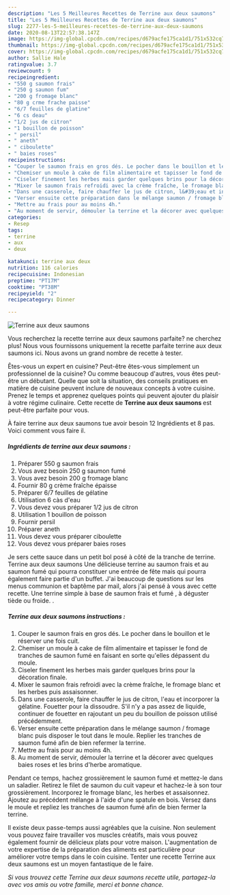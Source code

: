 ```yaml
---
description: "Les 5 Meilleures Recettes de Terrine aux deux saumons"
title: "Les 5 Meilleures Recettes de Terrine aux deux saumons"
slug: 2277-les-5-meilleures-recettes-de-terrine-aux-deux-saumons
date: 2020-08-13T22:57:38.147Z
image: https://img-global.cpcdn.com/recipes/d679acfe175ca1d1/751x532cq70/terrine-aux-deux-saumons-photo-principale-de-la-recette.jpg
thumbnail: https://img-global.cpcdn.com/recipes/d679acfe175ca1d1/751x532cq70/terrine-aux-deux-saumons-photo-principale-de-la-recette.jpg
cover: https://img-global.cpcdn.com/recipes/d679acfe175ca1d1/751x532cq70/terrine-aux-deux-saumons-photo-principale-de-la-recette.jpg
author: Sallie Hale
ratingvalue: 3.7
reviewcount: 9
recipeingredient:
- "550 g saumon frais"
- "250 g saumon fum"
- "200 g fromage blanc"
- "80 g crme frache paisse"
- "6/7 feuilles de glatine"
- "6 cs deau"
- "1/2 jus de citron"
- "1 bouillon de poisson"
- " persil"
- " aneth"
- " ciboulette"
- " baies roses"
recipeinstructions:
- "Couper le saumon frais en gros dés. Le pocher dans le bouillon et le réserver une fois cuit."
- "Chemiser un moule à cake de film alimentaire et tapisser le fond de tranches de saumon fumé en faisant en sorte qu&#39;elles dépassent du moule."
- "Ciseler finement les herbes mais garder quelques brins pour la décoration finale."
- "Mixer le saumon frais refroidi avec la crème fraîche, le fromage blanc et les herbes puis assaisonner."
- "Dans une casserole, faire chauffer le jus de citron, l&#39;eau et incorporer la gélatine. Fouetter pour la dissoudre. S&#39;il n&#39;y a pas assez de liquide, continuer de fouetter en rajoutant un peu du bouillon de poisson utilisé précédemment."
- "Verser ensuite cette préparation dans le mélange saumon / fromage blanc puis disposer le tout dans le moule. Replier les tranches de saumon fumé afin de bien refermer la terrine."
- "Mettre au frais pour au moins 4h."
- "Au moment de servir, démouler la terrine et la décorer avec quelques baies roses et les brins d&#39;herbe aromatique."
categories:
- Resep
tags:
- terrine
- aux
- deux

katakunci: terrine aux deux 
nutrition: 116 calories
recipecuisine: Indonesian
preptime: "PT17M"
cooktime: "PT38M"
recipeyield: "2"
recipecategory: Dinner

---
```



![Terrine aux deux saumons](https://img-global.cpcdn.com/recipes/d679acfe175ca1d1/751x532cq70/terrine-aux-deux-saumons-photo-principale-de-la-recette.jpg)

Vous recherchez la recette terrine aux deux saumons parfaite? ne cherchez plus! Nous vous fournissons uniquement la recette parfaite terrine aux deux saumons ici. Nous avons un grand nombre de recette à tester.

Êtes-vous un expert en cuisine? Peut-être êtes-vous simplement un professionnel de la cuisine? Ou comme beaucoup d'autres, vous êtes peut-être un débutant. Quelle que soit la situation, des conseils pratiques en matière de cuisine peuvent inclure de nouveaux concepts à votre cuisine. Prenez le temps et apprenez quelques points qui peuvent ajouter du plaisir à votre régime culinaire. Cette recette de <strong> Terrine aux deux saumons </strong> est peut-être parfaite pour vous.

<!--inarticleads1-->

À faire terrine aux deux saumons tue avoir besoin 12 Ingrédients et 8 pas. Voici comment vous faire il.

##### Ingrédients de terrine aux deux saumons :

1. Préparer 550 g saumon frais
1. Vous avez besoin 250 g saumon fumé
1. Vous avez besoin 200 g fromage blanc
1. Fournir 80 g crème fraîche épaisse
1. Préparer 6/7 feuilles de gélatine
1. Utilisation 6 càs d&#39;eau
1. Vous devez vous préparer 1/2 jus de citron
1. Utilisation 1 bouillon de poisson
1. Fournir  persil
1. Préparer  aneth
1. Vous devez vous préparer  ciboulette
1. Vous devez vous préparer  baies roses


Je sers cette sauce dans un petit bol posé à côté de la tranche de terrine. Terrine aux deux saumons Une délicieuse terrine au saumon frais et au saumon fumé qui pourra constituer une entrée de fête mais qui pourra également faire partie d&#39;un buffet. J&#39;ai beaucoup de questions sur les menus communion et baptême par mail, alors j&#39;ai pensé à vous avec cette recette. Une terrine simple à base de saumon frais et fumé , à déguster tiède ou froide. . 

<!--inarticleads2-->

##### Terrine aux deux saumons instructions :

1. Couper le saumon frais en gros dés. Le pocher dans le bouillon et le réserver une fois cuit.
1. Chemiser un moule à cake de film alimentaire et tapisser le fond de tranches de saumon fumé en faisant en sorte qu&#39;elles dépassent du moule.
1. Ciseler finement les herbes mais garder quelques brins pour la décoration finale.
1. Mixer le saumon frais refroidi avec la crème fraîche, le fromage blanc et les herbes puis assaisonner.
1. Dans une casserole, faire chauffer le jus de citron, l&#39;eau et incorporer la gélatine. Fouetter pour la dissoudre. S&#39;il n&#39;y a pas assez de liquide, continuer de fouetter en rajoutant un peu du bouillon de poisson utilisé précédemment.
1. Verser ensuite cette préparation dans le mélange saumon / fromage blanc puis disposer le tout dans le moule. Replier les tranches de saumon fumé afin de bien refermer la terrine.
1. Mettre au frais pour au moins 4h.
1. Au moment de servir, démouler la terrine et la décorer avec quelques baies roses et les brins d&#39;herbe aromatique.


Pendant ce temps, hachez grossièrement le saumon fumé et mettez-le dans un saladier. Retirez le filet de saumon du cuit vapeur et hachez-le à son tour grossièrement. Incorporez le fromage blanc, les herbes et assaisonnez. Ajoutez au précédent mélange à l&#39;aide d&#39;une spatule en bois. Versez dans le moule et repliez les tranches de saumon fumé afin de bien fermer la terrine. 

<!--inarticleads1-->

<p>
Il existe deux passe-temps aussi agréables que la cuisine. Non seulement vous pouvez faire travailler vos muscles créatifs, mais vous pouvez également fournir de délicieux plats pour votre maison. L'augmentation de votre expertise de la préparation des aliments est particulière pour améliorer votre temps dans le coin cuisine. Tenter une recette Terrine aux deux saumons est un moyen fantastique de le faire.
</p>

<p>
<i>Si vous trouvez cette Terrine aux deux saumons recette utile, partagez-la avec vos amis ou votre famille, merci et bonne chance.</i>
</p>
